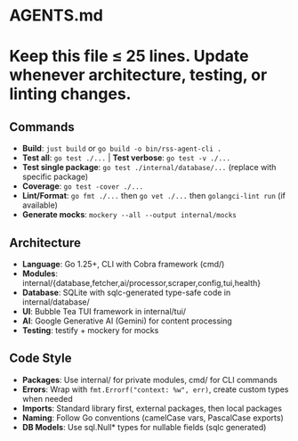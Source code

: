 # AGENTS.md
# Keep this file ≤ 25 lines. Update whenever architecture, testing, or linting changes.

## Commands
- **Build**: `just build` or `go build -o bin/rss-agent-cli .`
- **Test all**: `go test ./...` | **Test verbose**: `go test -v ./...`
- **Test single package**: `go test ./internal/database/...` (replace with specific package)
- **Coverage**: `go test -cover ./...`
- **Lint/Format**: `go fmt ./...` then `go vet ./...` then `golangci-lint run` (if available)
- **Generate mocks**: `mockery --all --output internal/mocks`

## Architecture
- **Language**: Go 1.25+, CLI with Cobra framework (cmd/)
- **Modules**: internal/{database,fetcher,ai/processor,scraper,config,tui,health}
- **Database**: SQLite with sqlc-generated type-safe code in internal/database/
- **UI**: Bubble Tea TUI framework in internal/tui/
- **AI**: Google Generative AI (Gemini) for content processing
- **Testing**: testify + mockery for mocks

## Code Style
- **Packages**: Use internal/ for private modules, cmd/ for CLI commands
- **Errors**: Wrap with `fmt.Errorf("context: %w", err)`, create custom types when needed
- **Imports**: Standard library first, external packages, then local packages
- **Naming**: Follow Go conventions (camelCase vars, PascalCase exports)
- **DB Models**: Use sql.Null* types for nullable fields (sqlc generated)
